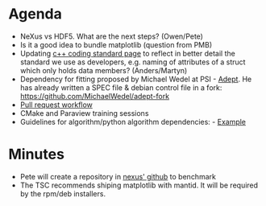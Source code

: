 Agenda
======
* NeXus vs HDF5. What are the next steps? (Owen/Pete)
* Is it a good idea to bundle matplotlib (question from PMB)
* Updating [c++ coding standard page](http://www.mantidproject.org/C%2B%2B_Coding_Standards) to reflect in better detail the standard we use as developers, e.g. naming of attributes of a struct which only holds data members? (Anders/Martyn)
* Dependency for fitting proposed by Michael Wedel at PSI - [Adept](http://www.met.reading.ac.uk/clouds/adept/). He has already written a SPEC file & debian control file in a fork: https://github.com/MichaelWedel/adept-fork
* [Pull request workflow](https://github.com/mantidproject/documents/blob/master/Design/PullRequests.md)
* CMake and Paraview training sessions
* Guidelines for algorithm/python algorithm dependencies: -  [Example](http://trac.mantidproject.org/mantid/ticket/10341)

Minutes
=======
* Pete will create a repository in [nexus' github](https://github.com/nexusformat/) to benchmark
* The TSC recommends shiping matplotlib with mantid. It will be required by the rpm/deb installers.
